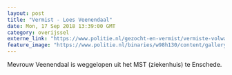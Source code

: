 ```yaml
---
layout: post
title: "Vermist - Loes Veenendaal"
date: Mon, 17 Sep 2018 13:39:00 GMT
category: overijssel
externe_link: "https://www.politie.nl/gezocht-en-vermist/vermiste-volwassenen/2018/september/loes-veenendaal.html"
feature_image: "https://www.politie.nl/binaries/w98h130/content/gallery/politie/vermist/vermiste-volwassenen/2018/september/loes-veenendaal.jpg"
---
```


Mevrouw Veenendaal is weggelopen uit het MST (ziekenhuis) te Enschede.
